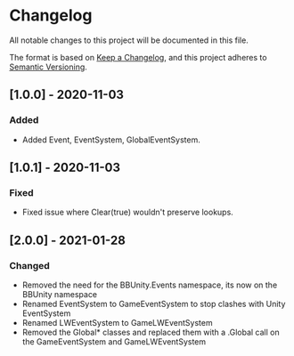 # Changelog

All notable changes to this project will be documented in this file.

The format is based on [Keep a Changelog](https://keepachangelog.com/en/1.0.0/),
and this project adheres to [Semantic Versioning](https://semver.org/spec/v2.0.0.html).

## [1.0.0] - 2020-11-03

### Added

- Added Event, EventSystem, GlobalEventSystem.

## [1.0.1] - 2020-11-03

### Fixed

- Fixed issue where Clear(true) wouldn't preserve lookups.

## [2.0.0] - 2021-01-28

### Changed

- Removed the need for the BBUnity.Events namespace, its now on the BBUnity namespace
- Renamed EventSystem to GameEventSystem to stop clashes with Unity EventSystem
- Renamed LWEventSystem to GameLWEventSystem
- Removed the Global* classes and replaced them with a .Global call on the GameEventSystem and GameLWEventSystem